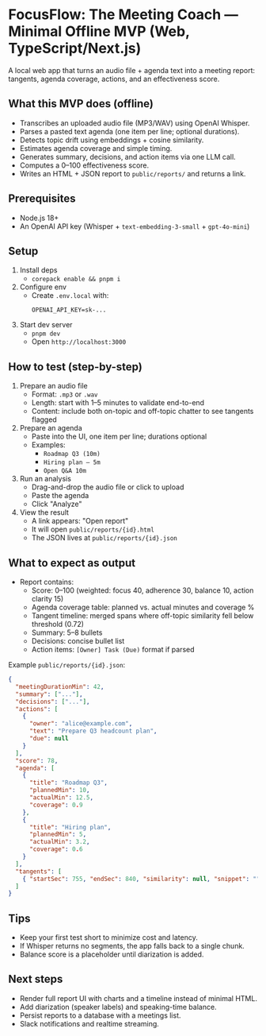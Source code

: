 # FocusFlow: The Meeting Coach — Minimal Offline MVP (Web, TypeScript/Next.js)

A local web app that turns an audio file + agenda text into a meeting report: tangents, agenda coverage, actions, and an effectiveness score.

## What this MVP does (offline)

- Transcribes an uploaded audio file (MP3/WAV) using OpenAI Whisper.
- Parses a pasted text agenda (one item per line; optional durations).
- Detects topic drift using embeddings + cosine similarity.
- Estimates agenda coverage and simple timing.
- Generates summary, decisions, and action items via one LLM call.
- Computes a 0–100 effectiveness score.
- Writes an HTML + JSON report to `public/reports/` and returns a link.

## Prerequisites

- Node.js 18+
- An OpenAI API key (Whisper + `text-embedding-3-small` + `gpt-4o-mini`)

## Setup

1. Install deps
   - `corepack enable && pnpm i`
2. Configure env
   - Create `.env.local` with:
     ```
     OPENAI_API_KEY=sk-...
     ```
3. Start dev server
   - `pnpm dev`
   - Open `http://localhost:3000`

## How to test (step-by-step)

1. Prepare an audio file
   - Format: `.mp3` or `.wav`
   - Length: start with 1–5 minutes to validate end-to-end
   - Content: include both on-topic and off-topic chatter to see tangents flagged
2. Prepare an agenda
   - Paste into the UI, one item per line; durations optional
   - Examples:
     - `Roadmap Q3 (10m)`
     - `Hiring plan – 5m`
     - `Open Q&A 10m`
3. Run an analysis
   - Drag-and-drop the audio file or click to upload
   - Paste the agenda
   - Click "Analyze"
4. View the result
   - A link appears: "Open report"
   - It will open `public/reports/{id}.html`
   - The JSON lives at `public/reports/{id}.json`

## What to expect as output

- Report contains:
  - Score: 0–100 (weighted: focus 40, adherence 30, balance 10, action clarity 15)
  - Agenda coverage table: planned vs. actual minutes and coverage %
  - Tangent timeline: merged spans where off-topic similarity fell below threshold (0.72)
  - Summary: 5–8 bullets
  - Decisions: concise bullet list
  - Action items: `[Owner] Task (Due)` format if parsed

Example `public/reports/{id}.json`:

```json
{
  "meetingDurationMin": 42,
  "summary": ["..."],
  "decisions": ["..."],
  "actions": [
    {
      "owner": "alice@example.com",
      "text": "Prepare Q3 headcount plan",
      "due": null
    }
  ],
  "score": 78,
  "agenda": [
    {
      "title": "Roadmap Q3",
      "plannedMin": 10,
      "actualMin": 12.5,
      "coverage": 0.9
    },
    {
      "title": "Hiring plan",
      "plannedMin": 5,
      "actualMin": 3.2,
      "coverage": 0.6
    }
  ],
  "tangents": [
    { "startSec": 755, "endSec": 840, "similarity": null, "snippet": "" }
  ]
}
```

## Tips

- Keep your first test short to minimize cost and latency.
- If Whisper returns no segments, the app falls back to a single chunk.
- Balance score is a placeholder until diarization is added.

## Next steps

- Render full report UI with charts and a timeline instead of minimal HTML.
- Add diarization (speaker labels) and speaking-time balance.
- Persist reports to a database with a meetings list.
- Slack notifications and realtime streaming.
